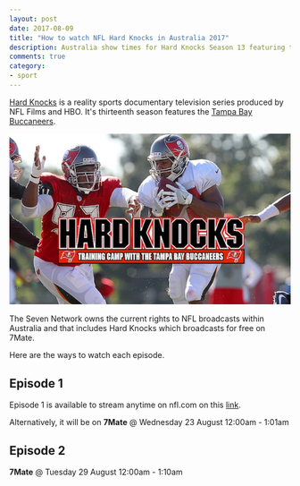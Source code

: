 ```yaml
---
layout: post
date: 2017-08-09
title: "How to watch NFL Hard Knocks in Australia 2017"
description: Australia show times for Hard Knocks Season 13 featuring the Tampa Bay Buccaneers.
comments: true
category: 
- sport
---
```


[Hard Knocks](http://www.hbo.com/hard-knocks) is a reality sports documentary television series produced by NFL Films and HBO. It's thirteenth season features the [Tampa Bay Buccaneers](http://www.buccaneers.com/).

![Hard Knocks on 7 Mate](/images/post-assets/hard-knocks-tampa-bay-buccaneers.jpg)

The Seven Network owns the current rights to NFL broadcasts within Australia and that includes Hard Knocks which broadcasts for free on 7Mate. 

Here are the ways to watch each episode.

<!--more-->

## Episode 1

Episode 1 is available to stream anytime on nfl.com on this [link](http://www.nfl.com/videos/nfl-network-hard-knocks/0ap3000000827378/Watch-the-full-Hard-Knocks-season-premiere).

Alternatively, it will be on __7Mate__ @ Wednesday 23 August 12:00am - 1:01am

## Episode 2

__7Mate__ @ Tuesday 29 August 12:00am - 1:10am